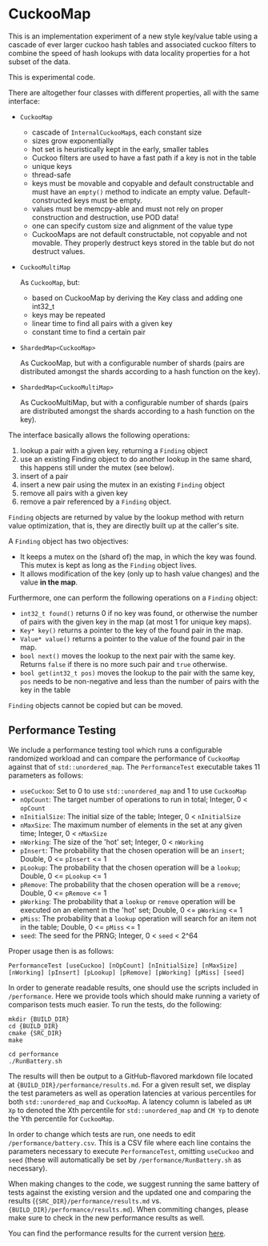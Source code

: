 CuckooMap
=========

This is an implementation experiment of a new style key/value table using
a cascade of ever larger cuckoo hash tables and associated cuckoo filters to
combine the speed of hash lookups with data locality properties for a hot
subset of the data.

This is experimental code.

There are altogether four classes with different properties, all with
the same interface:

  - `CuckooMap`

      - cascade of `InternalCuckooMap`s, each constant size
      - sizes grow exponentially
      - hot set is heuristically kept in the early, smaller tables
      - Cuckoo filters are used to have a fast path if a key is not in
        the table
      - unique keys
      - thread-safe
      - keys must be movable and copyable and default constructable and
        must have an `empty()` method to indicate an empty value.
        Default-constructed keys must be empty.
      - values must be memcpy-able and must not rely on proper
        construction and destruction, use POD data!
      - one can specify custom size and alignment of the value type
      - CuckooMaps are not default constructable, not copyable and not
        movable. They properly destruct keys stored in the table but do
        not destruct values.

  - `CuckooMultiMap`

    As `CuckooMap`, but:

      - based on CuckooMap by deriving the Key class and adding one int32_t
      - keys may be repeated
      - linear time to find all pairs with a given key
      - constant time to find a certain pair

  - `ShardedMap<CuckooMap>`

    As CuckooMap, but with a configurable number of shards (pairs are
    distributed amongst the shards according to a hash function on the key).

  - `ShardedMap<CuckooMultiMap>`

    As CuckooMultiMap, but with a configurable number of shards (pairs are
    distributed amongst the shards according to a hash function on the key).

The interface basically allows the following operations:

  1. lookup a pair with a given key, returning a `Finding` object
  2. use an existing Finding object to do another lookup in the same shard,
     this happens still under the mutex (see below).
  3. insert of a pair
  4. insert a new pair using the mutex in an existing `Finding` object
  5. remove all pairs with a given key
  6. remove a pair referenced by a `Finding` object.

`Finding` objects are returned by value by the lookup method with return
value optimization, that is, they are directly built up at the caller's
site.

A `Finding` object has two objectives:

  - It keeps a mutex on the (shard of) the map, in which the key was
    found. This mutex is kept as long as the `Finding` object lives.
  - It allows modification of the key (only up to hash value changes)
    and the value **in the map**.

Furthermore, one can perform the following operations on a `Finding`
object:

  - `int32_t found()` returns 0 if no key was found, or otherwise the
    number of pairs with the given key in the map (at most 1 for unique
    key maps).
  - `Key* key()` returns a pointer to the key of the found pair in the map.
  - `Value* value()` returns a pointer to the value of the found pair in
    the map.
  - `bool next()` moves the lookup to the next pair with the same key.
    Returns `false` if there is no more such pair and `true` otherwise.
  - `bool get(int32_t pos)` moves the lookup to the pair with the same key,
    `pos` needs to be non-negative and less than the number of pairs
    with the key in the table

`Finding` objects cannot be copied but can be moved.

Performance Testing
-------------------

We include a performance testing tool which runs a configurable randomized workload and can compare the performance of `CuckooMap` against that of `std::unordered_map`. The `PerformanceTest` executable takes 11 parameters as follows:

  - `useCuckoo`: Set to 0 to use `std::unordered_map` and 1 to use `CuckooMap`
  - `nOpCount`: The target number of operations to run in total; Integer, 0 < `opCount`
  - `nInitialSize`: The initial size of the table; Integer, 0 < `nInitialSize`
  - `nMaxSize`: The maximum number of elements in the set at any given time; Integer, 0 < `nMaxSize`
  - `nWorking`: The size of the 'hot' set; Integer, 0 < `nWorking`
  - `pInsert`: The probability that the chosen operation will be an `insert`; Double, 0 <= `pInsert` <= 1
  - `pLookup`: The probability that the chosen operation will be a `lookup`; Double, 0 <= `pLookup` <= 1
  - `pRemove`: The probability that the chosen operation will be a `remove`; Double, 0 <= `pRemove` <= 1
  - `pWorking`: The probability that a `lookup` or `remove` operation will be executed on an element in the 'hot' set; Double, 0 <= `pWorking` <= 1
  - `pMiss`: The probability that a `lookup` operation will search for an item not in the table; Double, 0 <= `pMiss` <= 1
  - `seed`: The seed for the PRNG; Integer, 0 < `seed` < 2^64

Proper usage then is as follows:
```
PerformanceTest [useCuckoo] [nOpCount] [nInitialSize] [nMaxSize] [nWorking] [pInsert] [pLookup] [pRemove] [pWorking] [pMiss] [seed]
```  

In order to generate readable results, one should use the scripts included in `/performance`. Here we provide tools which should make running a variety of comparison tests much easier. To run the tests, do the following:
```
mkdir {BUILD_DIR}
cd {BUILD_DIR}
cmake {SRC_DIR}
make

cd performance
./RunBattery.sh
```
The results will then be output to a GitHub-flavored markdown file located at `{BUILD_DIR}/performance/results.md`. For a given result set, we display the test parameters as well as operation latencies at various percentiles for both `std::unordered_map` and `CuckooMap`. A latency column is labeled as `UM Xp` to denoted the Xth percentile for `std::unordered_map` and `CM Yp` to denote the Yth percentile for `CuckooMap`.

In order to change which tests are run, one needs to edit `/performance/battery.csv`. This is a CSV file where each line contains the parameters necessary to execute `PerformanceTest`, omitting `useCuckoo` and `seed` (these will automatically be set by `/performance/RunBattery.sh` as necessary).

When making changes to the code, we suggest running the same battery of tests against the existing version and the updated one and comparing the results (`{SRC_DIR}/performance/results.md` vs. `{BUILD_DIR}/performance/results.md`). When commiting changes, please make sure to check in the new performance results as well.

You can find the performance results for the current version [here](performance/results.md).
